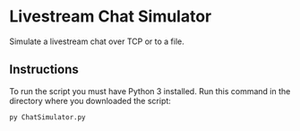 # Livestream Chat Simulator
Simulate a livestream chat over TCP or to a file.

## Instructions
To run the script you must have Python 3 installed. Run this command in the directory where you downloaded the script:

`py ChatSimulator.py`
